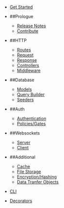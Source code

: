 - [Get Started](/{{route}}/{{version}}/setup)
- ##Prologue
    - [Release Notes](/{{route}}/{{version}}/release-notes)
    - [Contribute](/{{route}}/{{version}}/contribute)
- ##HTTP
    - [Routes](/{{route}}/{{version}}/routes)
    - [Request](/{{route}}/{{version}}/request)
    - [Response](/{{route}}/{{version}}/response)
    - [Controllers](/{{route}}/{{version}}/controllers)
    - [Middleware](/{{route}}/{{version}}/middleware)
- ##Database
    - [Models](/{{route}}/{{version}}/models)
    - [Query Builder](/{{route}}/{{version}}/query-builder)
    - [Seeders](/{{route}}/{{version}}/seeders)
- ##Auth
    - [Authentication](/{{route}}/{{version}}/authentication)
    - [Policies/Gates](/{{route}}/{{version}}/policies)
- ##Websockets
    - [Server](/{{route}}/{{version}}/server)
    - [Client](/{{route}}/{{version}}/client)
- ##Additional
    - [Cache](/{{route}}/{{version}}/cache)
    - [File Storage](/{{route}}/{{version}}/storage)
    - [Encryption/Hashing](/{{route}}/{{version}}/encryption-hashing)
    - [Data Tranfer Objects](/{{route}}/{{version}}/data-transfer-objects)
    

- [CLI](/{{route}}/{{version}}/cli)
- [Decorators](/{{route}}/{{version}}/decorators)
